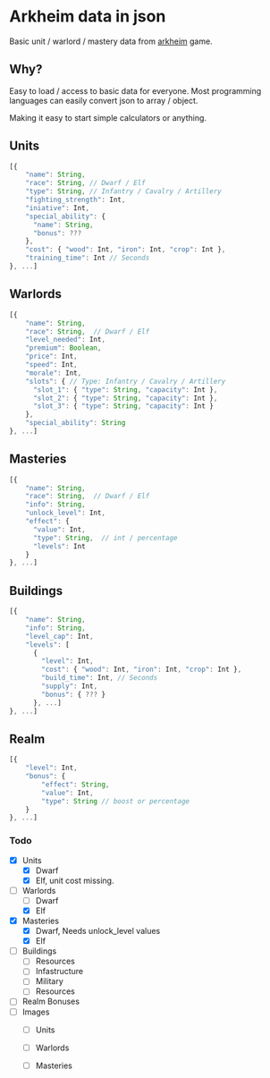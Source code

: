# Arkheim data in json

Basic unit / warlord / mastery data from [arkheim](https://arkheim.com/) game. 

## Why?

Easy to load / access to basic data for everyone.
Most programming languages can easily convert json to array / object.

Making it easy to start simple calculators or anything.

## Units
```js
[{
    "name": String,
    "race": String, // Dwarf / Elf
    "type": String, // Infantry / Cavalry / Artillery
    "fighting_strength": Int,
    "iniative": Int,
    "special_ability": {
      "name": String,
      "bonus": ???
    },
    "cost": { "wood": Int, "iron": Int, "crop": Int },
    "training_time": Int // Seconds
}, ...] 
```

## Warlords
```js
[{
    "name": String,
    "race": String,  // Dwarf / Elf
    "level_needed": Int,
    "premium": Boolean,
    "price": Int,
    "speed": Int,
    "morale": Int,
    "slots": { // Type: Infantry / Cavalry / Artillery
      "slot_1": { "type": String, "capacity": Int },
      "slot_2": { "type": String, "capacity": Int },
      "slot_3": { "type": String, "capacity": Int }
    },
    "special_ability": String
}, ...]
```

## Masteries
```js
[{
    "name": String,
    "race": String,  // Dwarf / Elf
    "info": String,
    "unlock_level": Int,
    "effect": {
      "value": Int,
      "type": String,  // int / percentage
      "levels": Int
    }
}, ...]
```

## Buildings
```js
[{
    "name": String,
    "info": String,
    "level_cap": Int,
    "levels": [
      {
        "level": Int,
        "cost": { "wood": Int, "iron": Int, "crop": Int },
        "build_time": Int, // Seconds
        "supply": Int,
        "bonus": { ??? }
      }, ...]      
}, ...]
```

## Realm
```js
[{ 
    "level": Int, 
    "bonus": { 
        "effect": String, 
        "value": Int, 
        "type": String // boost or percentage
    }    
}, ...]
```




### Todo

- [x] Units
    - [x] Dwarf
    - [x] Elf, unit cost missing.
- [ ] Warlords
    - [ ] Dwarf
    - [x] Elf
- [x] Masteries
    - [x] Dwarf, Needs unlock_level values
    - [x] Elf
- [ ] Buildings
    - [ ] Resources
    - [ ] Infastructure
    - [ ] Military
    - [ ] Resources

- [ ] Realm Bonuses
- [ ] Images
    - [ ] Units
    - [ ] Warlords
    - [ ] Masteries


